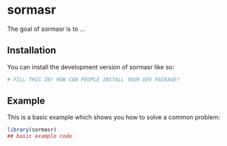 
# sormasr

<!-- badges: start -->
<!-- badges: end -->

The goal of sormasr is to ...

## Installation

You can install the development version of sormasr like so:

``` r
# FILL THIS IN! HOW CAN PEOPLE INSTALL YOUR DEV PACKAGE?
```

## Example

This is a basic example which shows you how to solve a common problem:

``` r
library(sormasr)
## basic example code
```

